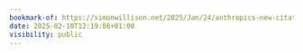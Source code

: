 ```yaml
---
bookmark-of: https://simonwillison.net/2025/Jan/24/anthropics-new-citations-api/
date: 2025-02-10T12:19:08+01:00
visibility: public
---
```

